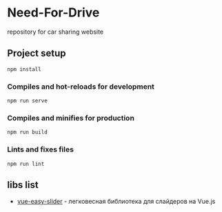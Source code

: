 # Need-For-Drive
repository for car sharing website

## Project setup
```
npm install
```

### Compiles and hot-reloads for development
```
npm run serve
```

### Compiles and minifies for production
```
npm run build
```

### Lints and fixes files
```
npm run lint
```

## libs list
* [vue-easy-slider](https://www.npmjs.com/package/vue-easy-slider) - легковесная библиотека для слайдеров на Vue.js
